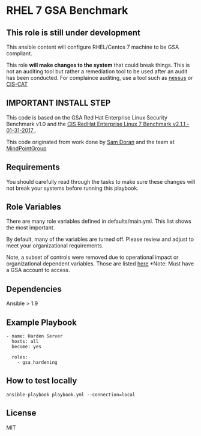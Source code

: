 RHEL 7 GSA Benchmark
====================

## This role is still under development

This ansible content will configure RHEL/Centos 7 machine to be GSA compliant.

This role **will make changes to the system** that could break things. This is not an auditing tool but rather a remediation tool to be used after an audit has been conducted. For complaince auditing, use a tool such as [nessus](https://www.tenable.com/products/nessus-vulnerability-scanner) or [CIS-CAT](https://learn.cisecurity.org/cis-cat-landing-page)

## IMPORTANT INSTALL STEP

This code is based on the GSA Red Hat Enterprise Linux Security Benchmark v1.0 and the [CIS RedHat Enterprise Linux 7 Benchmark v2.1.1 - 01-31-2017 ](https://community.cisecurity.org/collab/public/index.php).

This code originated from work done by [Sam Doran](https://github.com/samdoran/ansible-role-stig) and the team at [MindPointGroup](https://github.com/MindPointGroup)

Requirements
------------

You should carefully read through the tasks to make sure these changes will not break your systems before running this playbook.

Role Variables
--------------
There are many role variables defined in defaults/main.yml. This list shows the most important.

By default, many of the variables are turned off. Please review and adjust to meet your organizational requirements.

Note, a subset of controls were removed due to operational impact or organizational dependent variables. Those are listed [here](https://docs.google.com/spreadsheets/d/1hHbPDnm5WspzGt6F67_Dw2GgLA1E0-NCAsIGeHJLK7s/edit#gid=0) *Note: Must have a GSA account to access.


Dependencies
------------

Ansible > 1.9

Example Playbook
-------------------------

```
- name: Harden Server
  hosts: all
  become: yes

  roles:
    - gsa_hardening
```
How to test locally
--------------------------
```
ansible-playbook playbook.yml --connection=local
```

License
-------

MIT
